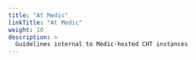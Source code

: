 ```yaml
---
title: "At Medic"
linkTitle: "At Medic"
weight: 10
description: >
  Guidelines internal to Medic-hosted CHT instances 
---
```

